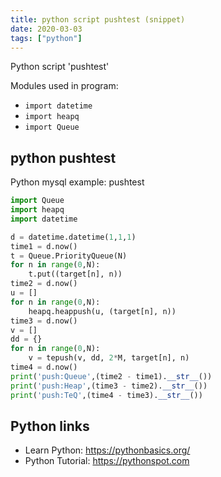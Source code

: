```yaml
---
title: python script pushtest (snippet)
date: 2020-03-03
tags: ["python"]
---
```

Python script 'pushtest'


Modules used in program: 
* `import datetime`
* `import heapq`
* `import Queue`

## python pushtest

Python mysql example: pushtest

```python
import Queue
import heapq
import datetime

d = datetime.datetime(1,1,1)
time1 = d.now()
t = Queue.PriorityQueue(N)
for n in range(0,N):
    t.put((target[n], n))
time2 = d.now()
u = []
for n in range(0,N):
    heapq.heappush(u, (target[n], n))
time3 = d.now()
v = []
dd = {}
for n in range(0,N):
    v = tepush(v, dd, 2*M, target[n], n)
time4 = d.now()
print('push:Queue',(time2 - time1).__str__())
print('push:Heap',(time3 - time2).__str__())
print('push:TeQ',(time4 - time3).__str__())


```

## Python links

- Learn Python: https://pythonbasics.org/
- Python Tutorial: https://pythonspot.com

